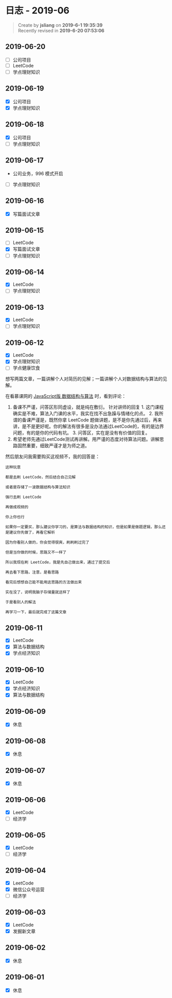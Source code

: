 日志 - 2019-06
===

> Create by **jsliang** on **2019-6-1 19:35:39**  
> Recently revised in **2019-6-20 07:53:06**

## 2019-06-20

* [ ] 公司项目
* [ ] LeetCode
* [ ] 学点理财知识

## 2019-06-19

* [x] 公司项目
* [x] 学点理财知识

## 2019-06-18

* [x] 公司项目
* [ ] 学点理财知识

## 2019-06-17

* 公司业务，996 模式开启
* [ ] 学点理财知识

## 2019-06-16

* [x] 写篇面试文章

## 2019-06-15

* [ ] LeetCode
* [x] 写篇面试文章
* [ ] 学点理财知识

## 2019-06-14

* [x] LeetCode
* [ ] 学点理财知识

## 2019-06-13

* [x] LeetCode
* [ ] 学点理财知识

## 2019-06-12

* [x] LeetCode
* [x] 学点理财知识
* [ ] 学点健康饮食

想写两篇文章，一篇讲解个人对简历的见解；一篇讲解个人对数据结构与算法的见解。

在看慕课网的 [JavaScript版 数据结构与算法](https://coding.imooc.com/class/315.html#Anchor) 时，看到评论：

1. 备课不严谨，问答区形同虚设，就是纯在敷衍。 针对讲师的回复 1. 这门课程确实是不难，算法入门课的水平，我实在找不出急躁与情绪化的点。 2. 我所谓的备课严谨是，既然你拿 LeetCode 题做讲题，是不是你先通过后，再来讲，是不是更好呢。你的解法有很多是没办法通过LeetCode的，有的是边界问题，有的是你的代码有坑。 3. 问答区，实在是没有有价值的回复。
2. 希望老师先通过LeetCode测试再讲解。用严谨的态度对待算法问题。讲解思路固然重要，细致严谨才是为师之道。

然后朋友问我需要购买这视频不，我的回答是：

```
这种玩意

都是去刷 LeetCode，然后结合自己见解

或者是存储了一波数据结构与算法知识

强行去刷 LeetCode

再做成视频的

你上你也行
```

```
如果你一定要买，那么建议你学习的，是算法与数据结构的知识，但是如果是做题逻辑，那么还是建议你先做了，再看它解析

因为你看别人做的，你会觉得很爽，刷刷刷过完了

但是当你做的时候，思路又不一样了

所以我现在刷 LeetCode，我是先自己做出来，通过了提交后

再去看下思路，注意，是看思路

看完后想想自己能不能用这思路的方法做出来

实在没了，说明我脑子存储量就这样了

于是看别人的解法

再学习一下，最后就完成了这篇文章
```

## 2019-06-11

* [x] LeetCode
* [x] 算法与数据结构
* [x] 学点经济知识

## 2019-06-10

* [x] LeetCode
* [x] 学点经济知识
* [x] 算法与数据结构

## 2019-06-09

* [x] 休息

## 2019-06-08

* [x] 休息

## 2019-06-07

* [x] 休息

## 2019-06-06

* [x] LeetCode
* [ ] 经济学

## 2019-06-05

* [x] LeetCode
* [ ] 经济学

## 2019-06-04

* [x] LeetCode
* [x] 微信公众号运营
* [ ] 经济学

## 2019-06-03

* [x] LeetCode
* [x] 发掘新文章

## 2019-06-02

* [x] 休息

## 2019-06-01

* [x] 休息